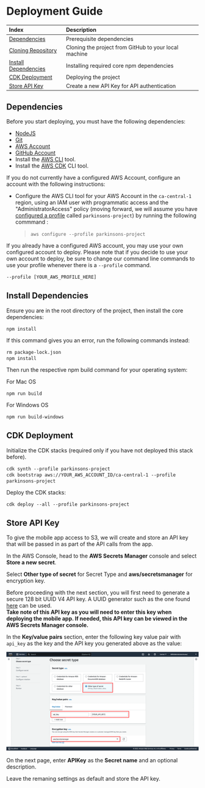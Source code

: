 # Deployment Guide

| Index                                                                    | Description                                 |
| :----------------------------------------------------------------------- | :------------------------------------------ |
| [Dependencies](#dependencies)                                            | Prerequisite dependencies    |
| [Cloning Repository](#cloning-the-repository)                     | Cloning the project from GitHub to your local machine       |
| [Install Dependencies](#install-dependencies)                     | Installing required core npm dependencies      |
| [CDK Deployment](#cdk-deployment-part-1)                   | Deploying the project |
| [Store API Key](#store-api-key)                   | Create a new API Key for API authentication |

## Dependencies
Before you start deploying, you must have the following dependencies:
- [NodeJS](https://nodejs.org/en/download/)
- [Git](https://git-scm.com/downloads)
- [AWS Account](https://aws.amazon.com/account/) 
- [GitHub Account](https://github.com/) 
- Install the [AWS CLI](https://aws.amazon.com/cli/) tool.
- Install the [AWS CDK](https://docs.aws.amazon.com/cdk/latest/guide/cli.html) CLI tool.


If you do not currently have a configured AWS Account, configure an account with the following instructions:

- Configure the AWS CLI tool for your AWS Account in the `ca-central-1` region, using an IAM user with programmatic access and the "AdministratorAccess" policy (moving forward, we will assume you have [configured a profile](https://docs.aws.amazon.com/cli/latest/userguide/cli-configure-files.html) called `parkinsons-project`) by running the following commmand :
  > `aws configure --profile parkinsons-project`

If you already have a configured AWS account, you may use your own configured account to deploy. Please note that if you decide to use your own account to deploy, be sure to change our command line commands to use your profile whenever there is a ```--profile``` command.
```
--profile [YOUR_AWS_PROFILE_HERE]
```


## Install Dependencies
Ensure you are in the root directory of the project, then install the core dependencies:
```
npm install
```

If this command gives you an error, run the following commands instead:
```
rm package-lock.json
npm install
```

Then run the respective npm build command for your operating system:

For Mac OS
```
npm run build
```

For Windows OS
```
npm run build-windows
```

## CDK Deployment
Initialize the CDK stacks (required only if you have not deployed this stack before). 
```
cdk synth --profile parkinsons-project
cdk bootstrap aws://YOUR_AWS_ACCOUNT_ID/ca-central-1 --profile parkinsons-project
```

Deploy the CDK stacks:

```
cdk deploy --all --profile parkinsons-project
```

## Store API Key 

To give the mobile app access to S3, we will create and store an API key that will be passed in as part of the API calls from the app.

In the AWS Console, head to the **AWS Secrets Manager** console and select **Store a new secret**.

Select **Other type of secret** for Secret Type and **aws/secretsmanager** for encryption key. 

Before proceeding with the next section, you will first need to generate a secure 128 bit UUID V4 API key. A UUID generator such as the one found [here](https://www.uuidgenerator.net/version4) can be used.\
**Take note of this API key as you will need to enter this key when deploying the mobile app. If needed, this API key can be viewed in the AWS Secrets Manager console.**

In the **Key/value pairs** section, enter the following key value pair with `api_key` as the key and the API key you generated above as the value:

![Secrets Manager Console](../docs/images/secrets_console.png)


On the next page, enter **APIKey** as the **Secret name** and an optional description.

Leave the remaning settings as default and store the API key. 